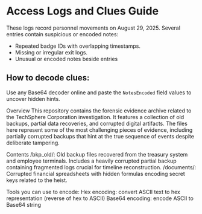 # Access Logs and Clues Guide

These logs record personnel movements on August 29, 2025. Several entries contain suspicious or encoded notes:
- Repeated badge IDs with overlapping timestamps.
- Missing or irregular exit logs.
- Unusual or encoded notes beside entries
  
## How to decode clues:

Use any Base64 decoder online and paste the `NotesEncoded` field values to uncover hidden hints.


Overview
This repository contains the forensic evidence archive related to the TechSphere Corporation investigation. It features a collection of old backups, partial data recoveries, and corrupted digital artifacts. The files here represent some of the most challenging pieces of evidence, including partially corrupted backups that hint at the true sequence of events despite deliberate tampering.

Contents
/bkp_old/: Old backup files recovered from the treasury system and employee terminals. Includes a heavily corrupted partial backup containing fragmented logs crucial for timeline reconstruction.
/documents/: Corrupted financial spreadsheets with hidden formulas encoding secret keys related to the heist.


Tools you can use to encode:
Hex encoding: convert ASCII text to hex representation (reverse of hex to ASCII)
Base64 encoding: encode ASCII to Base64 string



